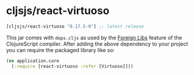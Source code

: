# cljsjs/react-virtuoso

[](dependency)
```clojure
[cljsjs/react-virtuoso "0.17.5-0"] ;; latest release
```
[](/dependency)

This jar comes with `deps.cljs` as used by the [Foreign Libs][flibs] feature
of the ClojureScript compiler. After adding the above dependency to your project
you can require the packaged library like so:

```clojure
(ns application.core
  (:require [react-virtuoso :refer [Virtuoso]]))
```

[flibs]: https://clojurescript.org/reference/packaging-foreign-deps
